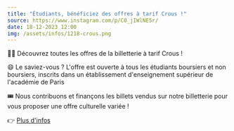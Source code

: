 ```yaml
---
title: "Étudiants, bénéficiez des offres à tarif Crous !"
source: https://www.instagram.com/p/C0_jIWlNE5r/
date: 18-12-2023 12:00
img: /assets/infos/1218-crous.png
---
```


🤩🎪 Découvrez toutes les offres de la billetterie à tarif Crous !

😄 Le saviez-vous ? L'offre est ouverte à tous les étudiants boursiers et non boursiers, inscrits dans un établissement d'enseignement supérieur de l'académie de Paris

🎟 Nous contribuons et finançons les billets vendus sur notre billetterie pour vous proposer une offre culturelle variée !

👉 [Plus d'infos](https://www.crous-paris.fr/sortir-bouger-creer/culture-sortir/billetterie-du-crous-de-paris/)